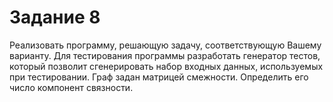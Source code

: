 # Задание 8
Реализовать программу, решающую задачу, соответствующую Вашему варианту. 
Для тестирования программы разработать генератор тестов, который позволит сгенерировать набор входных данных, используемых при тестировании.
Граф задан матрицей смежности. Определить его число компонент связности.
